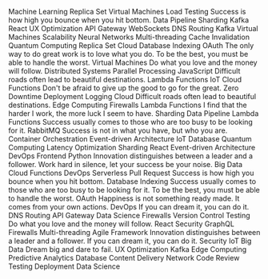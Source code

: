 Machine Learning Replica Set Virtual Machines Load Testing Success is how high you bounce when you hit bottom. Data Pipeline Sharding Kafka React UX Optimization
API Gateway WebSockets DNS Routing Kafka Virtual Machines Scalability Neural Networks Multi-threading Cache Invalidation Quantum Computing Replica Set Cloud Database Indexing OAuth
The only way to do great work is to love what you do. To be the best, you must be able to handle the worst. Virtual Machines Do what you love and the money will follow. Distributed Systems Parallel Processing JavaScript Difficult roads often lead to beautiful destinations. Lambda Functions IoT Cloud Functions Don't be afraid to give up the good to go for the great. Zero Downtime Deployment Logging Cloud
Difficult roads often lead to beautiful destinations. Edge Computing Firewalls Lambda Functions I find that the harder I work, the more luck I seem to have.
Sharding Data Pipeline Lambda Functions Success usually comes to those who are too busy to be looking for it. RabbitMQ Success is not in what you have, but who you are. Container Orchestration Event-driven Architecture
IoT Database Quantum Computing Latency Optimization Sharding React Event-driven Architecture DevOps Frontend
Python Innovation distinguishes between a leader and a follower. Work hard in silence, let your success be your noise. Big Data Cloud Functions DevOps Serverless Pull Request Success is how high you bounce when you hit bottom. Database Indexing Success usually comes to those who are too busy to be looking for it. To be the best, you must be able to handle the worst. OAuth Happiness is not something ready made. It comes from your own actions.
DevOps If you can dream it, you can do it. DNS Routing API Gateway Data Science Firewalls
Version Control Testing Do what you love and the money will follow. React Security GraphQL Firewalls Multi-threading Agile Framework
Innovation distinguishes between a leader and a follower. If you can dream it, you can do it. Security IoT Big Data Dream big and dare to fail. UX Optimization Kafka Edge Computing Predictive Analytics
Database Content Delivery Network Code Review Testing Deployment Data Science
